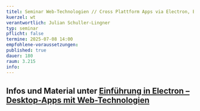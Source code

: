 ```yaml
---
titel: Seminar Web-Technologien // Cross Plattform Apps via Electron, Beiboot Projekt & Modulabschluss
kuerzel: wt
verantwortlich: Julian Schuller-Lingner
typ: seminar
pflicht: false
termine: 2025-07-08 14:00
empfohlene-voraussetzungen: 
published: true
dauer: 180
raum: 3.215
info: 
---
```



## Infos und Material unter [Einführung in Electron – Desktop-Apps mit Web-Technologien](http://127.0.0.1:4000/mi-master-wtw/workshops/2025/CrossPlatform-Electron/index/)

